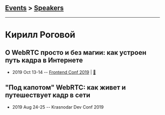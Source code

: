 ## [Events](../README.md) > [Speakers](../speakers.md)
---

# Кирилл Роговой

## О WebRTC просто и без магии: как устроен путь кадра в Интернете
- 2019 Oct 13-14 -- [Frontend Conf 2019](https://www.youtube.com/watch?v=EZQ_RA5KTc8)  | [:notebook:](https://drive.google.com/file/d/1XmJSifMUoZ_UqmXjiUCIZRIKOeLFqO3O)  
## &quot;Под капотом&quot; WebRTC: как живет и путешествует кадр в сети
- 2019 Aug 24-25 -- Krasnodar Dev Conf 2019    
